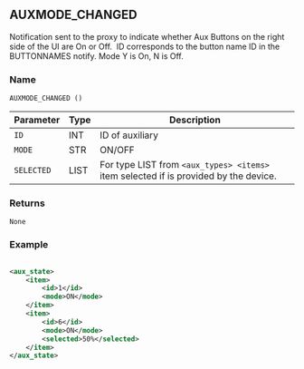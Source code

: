 ## AUXMODE\_CHANGED

Notification sent to the proxy to indicate whether Aux Buttons on the right side of the UI are On or Off.  ID corresponds to the button name ID in the BUTTONNAMES notify. Mode Y is On, N is Off.


### Name

`AUXMODE_CHANGED ()`


| Parameter  | Type | Description                                                                          |
| ---------- | ---- | ------------------------------------------------------------------------------------ |
| `ID`       | INT  | ID of auxiliary                                                                      |
| `MODE`     | STR  | ON/OFF                                                                               |
| `SELECTED` | LIST | For type LIST from `<aux_types> <items>` item selected if is provided by the device. |


### Returns

`None`


### Example

```xml

<aux_state>
    <item>
        <id>1</id>
        <mode>ON</mode>
    </item>
    <item>
        <id>6</id>
        <mode>ON</mode>
        <selected>50%</selected>
    </item>
</aux_state>
```


